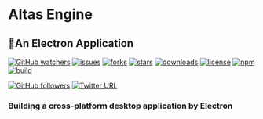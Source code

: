 # Altas Engine

## 🚦An Electron Application

[![GitHub watchers](https://img.shields.io/github/watchers/halo-design/Altas.svg)](https://github.com/halo-design/Altas)
[![issues](https://img.shields.io/github/issues/halo-design/Altas.svg)](https://github.com/halo-design/Altas)
[![forks](https://img.shields.io/github/forks/halo-design/Altas.svg)](https://github.com/halo-design/Altas)
[![stars](https://img.shields.io/github/stars/halo-design/Altas.svg)](https://github.com/halo-design/Altas)
[![downloads](https://img.shields.io/github/downloads/halo-design/Altas/total.svg)](https://github.com/halo-design/Altas)
[![license](https://img.shields.io/badge/license-MIT-blue.svg)](https://github.com/halo-design/Altas)
[![npm](https://img.shields.io/npm/v/npm.svg)](https://github.com/halo-design/Altas)
[![build](https://www.travis-ci.org/halo-design/Altas.svg?branch=master)](https://github.com/halo-design/Altas)

[![GitHub followers](https://img.shields.io/github/followers/OwlAford.svg?style=social&label=Follow)](https://github.com/OwlAford)
[![Twitter URL](https://img.shields.io/twitter/url/http/shields.io.svg?style=social)](https://twitter.com/Aford79872215)


### Building a cross-platform desktop application by Electron
